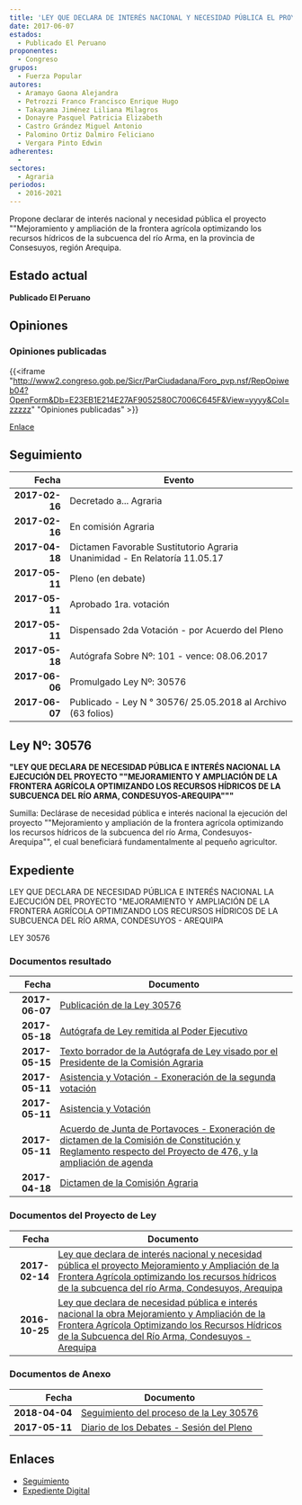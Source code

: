 ```yaml
---
title: 'LEY QUE DECLARA DE INTERÉS NACIONAL Y NECESIDAD PÚBLICA EL PROYECTO "MEJORAMIENTO Y AMPLIACIÓN DE LA FRONTERA AGRÍCOLA OPTIMIZANDO LOS RECURSOS HÍDRICOS DE LA SUBCUENCA DEL RÍO ARMA, CONDESUYOS-AREQUIPA'
date: 2017-06-07
estados: 
  - Publicado El Peruano
proponentes: 
  - Congreso
grupos: 
  - Fuerza Popular
autores: 
  - Aramayo Gaona Alejandra
  - Petrozzi Franco Francisco Enrique Hugo
  - Takayama Jiménez Liliana Milagros
  - Donayre Pasquel Patricia Elizabeth
  - Castro Grández Miguel Antonio
  - Palomino Ortiz Dalmiro Feliciano
  - Vergara Pinto Edwin
adherentes: 
  - 
sectores: 
  - Agraria
periodos: 
  - 2016-2021
---
```


Propone declarar de interés nacional y necesidad pública el proyecto ""Mejoramiento y ampliación de la frontera agrícola optimizando los recursos hídricos de la subcuenca del río Arma, en la provincia de Consesuyos, región Arequipa.


## Estado actual

**Publicado El Peruano**

## Opiniones

### Opiniones publicadas

{{<iframe "http://www2.congreso.gob.pe/Sicr/ParCiudadana/Foro_pvp.nsf/RepOpiweb04?OpenForm&Db=E23EB1E214E27AF9052580C7006C645F&View=yyyy&Col=zzzzz" "Opiniones publicadas" >}}

[Enlace](http://www2.congreso.gob.pe/Sicr/ParCiudadana/Foro_pvp.nsf/RepOpiweb04?OpenForm&Db=E23EB1E214E27AF9052580C7006C645F&View=yyyy&Col=zzzzz)

## Seguimiento

| Fecha | Evento |
|------:|--------|
| **2017-02-16** | Decretado a... Agraria|
| **2017-02-16** | En comisión Agraria|
| **2017-04-18** | Dictamen Favorable Sustitutorio Agraria Unanimidad - En Relatoría 11.05.17|
| **2017-05-11** | Pleno (en debate)|
| **2017-05-11** | Aprobado 1ra. votación|
| **2017-05-11** | Dispensado 2da Votación - por Acuerdo del Pleno|
| **2017-05-18** | Autógrafa Sobre Nº: 101 - vence: 08.06.2017|
| **2017-06-06** | Promulgado Ley Nº: 30576|
| **2017-06-07** | Publicado - Ley N ° 30576/ 25.05.2018 al Archivo (63 folios)|

## Ley Nº: 30576

**"LEY QUE DECLARA DE NECESIDAD PÚBLICA E INTERÉS NACIONAL LA EJECUCIÓN DEL PROYECTO ""MEJORAMIENTO Y AMPLIACIÓN DE LA FRONTERA AGRÍCOLA OPTIMIZANDO LOS RECURSOS HÍDRICOS DE LA SUBCUENCA DEL RÍO ARMA, CONDESUYOS-AREQUIPA"""**

Sumilla: Declárase de necesidad pública e interés nacional la ejecución del proyecto ""Mejoramiento y ampliación de la frontera agrícola optimizando los recursos hídricos de la subcuenca del río Arma, Condesuyos-Arequipa"", el cual beneficiará fundamentalmente al pequeño agricultor.


## Expediente

LEY QUE DECLARA DE NECESIDAD PÚBLICA E INTERÉS NACIONAL LA EJECUCIÓN DEL PROYECTO "MEJORAMIENTO Y AMPLIACIÓN DE LA FRONTERA AGRÍCOLA OPTIMIZANDO LOS RECURSOS HÍDRICOS DE LA SUBCUENCA DEL RÍO ARMA, CONDESUYOS - AREQUIPA

LEY 30576


### Documentos resultado

| Fecha | Documento |
|------:|--------|
| **2017-06-07** | [Publicación de la Ley 30576](http://www.leyes.congreso.gob.pe/Documentos/2016_2021/ADLP/Normas_Legales/30576-LEY.pdf) |
| **2017-05-18** | [Autógrafa de Ley remitida al Poder Ejecutivo](http://www.leyes.congreso.gob.pe/Documentos/2016_2021/Autografas/Ley_y_de_Resolucion_Legislativa/AU0047620170518.pdf) |
| **2017-05-15** | [Texto borrador de la Autógrafa de Ley visado por el Presidente de la Comisión Agraria](http://www.leyes.congreso.gob.pe/Documentos/2016_2021/Texto_Borrador_de_Autografa/BAU0047620170515.pdf) |
| **2017-05-11** | [Asistencia y Votación - Exoneración de la segunda votación](http://www.leyes.congreso.gob.pe/Documentos/2016_2021/Asistencia_y_Votacion/Proyectos_de_Ley/Exoneracion_de_Segunda_Votacion/AVESV0047620170511.pdf) |
| **2017-05-11** | [Asistencia y Votación](http://www.leyes.congreso.gob.pe/Documentos/2016_2021/Asistencia_y_Votacion/Proyectos_de_Ley/AV0047620170511.pdf) |
| **2017-05-11** | [Acuerdo de Junta de Portavoces - Exoneración de dictamen de la Comisión de Constitución y Reglamento respecto del Proyecto de 476, y la ampliación de agenda](http://www.leyes.congreso.gob.pe/Documentos/2016_2021/Acuerdos/Junta_Portavoces/AJP0047620170511.pdf) |
| **2017-04-18** | [Dictamen de la Comisión Agraria](http://www.leyes.congreso.gob.pe/Documentos/2016_2021/Dictamenes/Proyectos_de_Ley/00476DC01MAY20170418-.pdf) |

### Documentos del Proyecto de Ley

| Fecha | Documento |
|------:|--------|
| **2017-02-14** | [Ley que declara de interés nacional y necesidad pública el proyecto Mejoramiento y Ampliación de la Frontera Agrícola optimizando los recursos hídricos de la subcuenca del río Arma, Condesuyos, Arequipa](http://www.leyes.congreso.gob.pe/Documentos/2016_2021/Proyectos_de_Ley_y_de_Resoluciones_Legislativas/PL0095520170214.pdf) |
| **2016-10-25** | [Ley que declara de necesidad pública e interés nacional la obra Mejoramiento y Ampliación de la Frontera Agrícola Optimizando los Recursos Hídricos de la Subcuenca del Río Arma, Condesuyos -Arequipa](http://www.leyes.congreso.gob.pe/Documentos/2016_2021/Proyectos_de_Ley_y_de_Resoluciones_Legislativas/PL0047620161025.pdf) |

### Documentos de Anexo

| Fecha | Documento |
|------:|--------|
| **2018-04-04** | [Seguimiento del proceso de la Ley 30576](http://www.leyes.congreso.gob.pe/Documentos/2016_2021/Seguimiento_de_Proyectos_de_Ley/00476PL20180404.pdf) |
| **2017-05-11** | [Diario de los Debates - Sesión del Pleno](http://www.leyes.congreso.gob.pe/Documentos/2016_2021/ADLP/Diario_Debates/30576_DD.pdf) |

## Enlaces 

- [Seguimiento](http://www2.congreso.gob.pe/Sicr/TraDocEstProc/CLProLey2016.nsf/f7fff46988ca05b1052578e100829cc7/c1aabfcd3c8a3961052580c7006b4433?OpenDocument)
- [Expediente Digital](http://www2.congreso.gob.pehttp://www2.congreso.gob.pe/Sicr/TraDocEstProc/CLProLey2016.nsf/f7fff46988ca05b1052578e100829cc7/c1aabfcd3c8a3961052580c7006b4433?OpenDocument&Click=05257FB7005EB655.eb71d0cf91d8294e05256cdf006b5706/$Body/0.1C6C)
